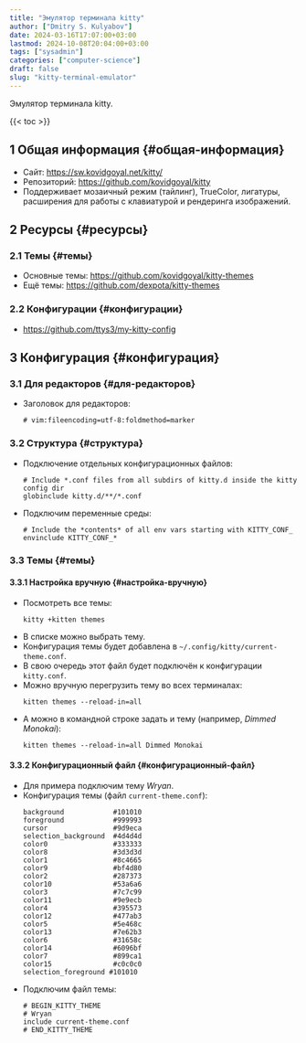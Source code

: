 ```yaml
---
title: "Эмулятор терминала kitty"
author: ["Dmitry S. Kulyabov"]
date: 2024-03-16T17:07:00+03:00
lastmod: 2024-10-08T20:04:00+03:00
tags: ["sysadmin"]
categories: ["computer-science"]
draft: false
slug: "kitty-terminal-emulator"
---
```


Эмулятор терминала kitty.

<!--more-->

{{< toc >}}


## <span class="section-num">1</span> Общая информация {#общая-информация}

-   Сайт: <https://sw.kovidgoyal.net/kitty/>
-   Репозиторий: <https://github.com/kovidgoyal/kitty>
-   Поддерживает мозаичный режим (тайлинг), TrueColor, лигатуры, расширения для работы с клавиатурой и рендеринга изображений.


## <span class="section-num">2</span> Ресурсы {#ресурсы}


### <span class="section-num">2.1</span> Темы {#темы}

-   Основные темы: <https://github.com/kovidgoyal/kitty-themes>
-   Ещё темы: <https://github.com/dexpota/kitty-themes>


### <span class="section-num">2.2</span> Конфигурации {#конфигурации}

-   <https://github.com/ttys3/my-kitty-config>


## <span class="section-num">3</span> Конфигурация {#конфигурация}


### <span class="section-num">3.1</span> Для редакторов {#для-редакторов}

-   Заголовок для редакторов:
    ```conf-unix
    # vim:fileencoding=utf-8:foldmethod=marker
    ```


### <span class="section-num">3.2</span> Структура {#структура}

-   Подключение отдельных конфигурационных файлов:
    ```conf-unix
    # Include *.conf files from all subdirs of kitty.d inside the kitty config dir
    globinclude kitty.d/**/*.conf
    ```
-   Подключим переменные среды:
    ```conf-unix
    # Include the *contents* of all env vars starting with KITTY_CONF_
    envinclude KITTY_CONF_*
    ```


### <span class="section-num">3.3</span> Темы {#темы}


#### <span class="section-num">3.3.1</span> Настройка вручную {#настройка-вручную}

-   Посмотреть все темы:
    ```shell
    kitty +kitten themes
    ```
-   В списке можно выбрать тему.
-   Конфигурация темы будет добавлена в `~/.config/kitty/current-theme.conf`.
-   В свою очередь этот файл будет подключён к конфигурации `kitty.conf`.
-   Можно вручную перегрузить тему во всех терминалах:
    ```shell
    kitten themes --reload-in=all
    ```
-   А можно в командной строке задать и тему (например, _Dimmed Monokai_):
    ```shell
    kitten themes --reload-in=all Dimmed Monokai
    ```


#### <span class="section-num">3.3.2</span> Конфигурационный файл {#конфигурационный-файл}

-   Для примера подключим тему _Wryan_.
-   Конфигурация темы (файл `current-theme.conf`):
    ```conf-unix
    background            #101010
    foreground            #999993
    cursor                #9d9eca
    selection_background  #4d4d4d
    color0                #333333
    color8                #3d3d3d
    color1                #8c4665
    color9                #bf4d80
    color2                #287373
    color10               #53a6a6
    color3                #7c7c99
    color11               #9e9ecb
    color4                #395573
    color12               #477ab3
    color5                #5e468c
    color13               #7e62b3
    color6                #31658c
    color14               #6096bf
    color7                #899ca1
    color15               #c0c0c0
    selection_foreground #101010
    ```
-   Подключим файл темы:
    ```conf-unix
    # BEGIN_KITTY_THEME
    # Wryan
    include current-theme.conf
    # END_KITTY_THEME
    ```
